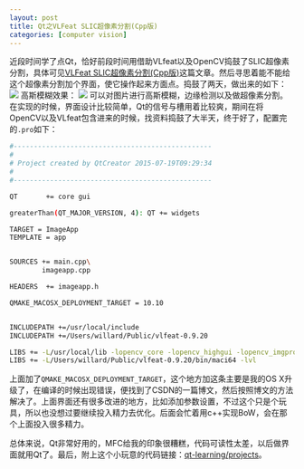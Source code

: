 ```yaml
---
layout: post
title: Qt之VLFeat SLIC超像素分割(Cpp版)
categories: [computer vision]
---
```


近段时间学了点Qt，恰好前段时间用借助VLfeat以及OpenCV捣鼓了SLIC超像素分割，具体可见[VLFeat SLIC超像素分割(Cpp版)](http://yongyuan.name/blog/vlfeat-slic-cpp.html)这篇文章。然后寻思着能不能给这个超像素分割加个界面，使它操作起来方面点。捣鼓了两天，做出来的如下：
![](http://i300.photobucket.com/albums/nn17/willard-yuan/blog/Screen%20Shot%202015-08-08%20at%207.58.17%20PM_zpsr7s4kl42.png)
高斯模糊效果：
![](http://i300.photobucket.com/albums/nn17/willard-yuan/blog/Screen%20Shot%202015-08-08%20at%207.57.39%20PM_zps6qqh7hsq.png)
可以对图片进行高斯模糊，边缘检测以及做超像素分割。在实现的时候，界面设计比较简单，Qt的信号与槽用着比较爽，期间在将OpenCV以及VLfeat包含进来的时候，找资料捣鼓了大半天，终于好了，配置完的`.pro`如下：

```sh
#-------------------------------------------------
#
# Project created by QtCreator 2015-07-19T09:29:34
#
#-------------------------------------------------

QT       += core gui

greaterThan(QT_MAJOR_VERSION, 4): QT += widgets

TARGET = ImageApp
TEMPLATE = app


SOURCES += main.cpp\
        imageapp.cpp

HEADERS  += imageapp.h

QMAKE_MACOSX_DEPLOYMENT_TARGET = 10.10


INCLUDEPATH +=/usr/local/include
INCLUDEPATH +=/Users/willard/Public/vlfeat-0.9.20

LIBS += -L/usr/local/lib -lopencv_core -lopencv_highgui -lopencv_imgproc
LIBS += -L/Users/willard/Public/vlfeat-0.9.20/bin/maci64 -lvl
```

上面加了`QMAKE_MACOSX_DEPLOYMENT_TARGET`，这个地方加这条主要是我的OS X升级了，在编译的时候出现错误，便找到了CSDN的一篇博文，然后按照博文的方法解决了。上面界面还有很多改进的地方，比如添加参数设置，不过这个只是个玩具，所以也没想过要继续投入精力去优化。后面会忙着用c++实现BoW，会在那个上面投入很多精力。

总体来说，Qt非常好用的，MFC给我的印象很糟糕，代码可读性太差，以后做界面就用Qt了。最后，附上这个小玩意的代码链接：[qt-learning/projects](https://github.com/willard-yuan/qt-learning/tree/master/projects)。

